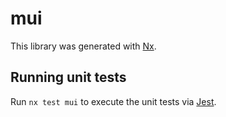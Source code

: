 # mui

This library was generated with [Nx](https://nx.dev).

## Running unit tests

Run `nx test mui` to execute the unit tests via [Jest](https://jestjs.io).
